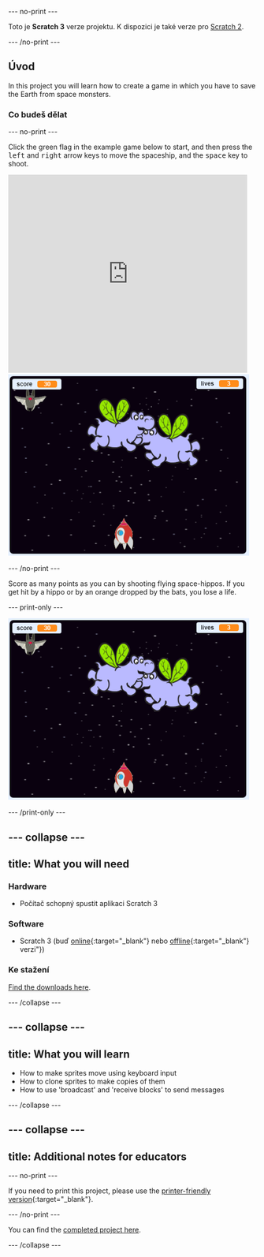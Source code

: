 \--- no-print \---

Toto je **Scratch 3** verze projektu. K dispozici je také verze pro [Scratch 2](https://projects.raspberrypi.org/en/projects/clone-wars-scratch2).

\--- /no-print \---

## Úvod

In this project you will learn how to create a game in which you have to save the Earth from space monsters.

### Co budeš dělat

\--- no-print \---

Click the green flag in the example game below to start, and then press the <kbd>left</kbd> and <kbd>right</kbd> arrow keys to move the spaceship, and the <kbd>space</kbd> key to shoot.

<div class="scratch-preview">
  <iframe allowtransparency="true" width="485" height="402" src="https://scratch.mit.edu/projects/embed/276887163/?autostart=false" frameborder="0" scrolling="no"></iframe>
  <img src="images/showcase.png">
</div>

\--- /no-print \---

Score as many points as you can by shooting flying space-hippos. If you get hit by a hippo or by an orange dropped by the bats, you lose a life.

\--- print-only \---

![desc](images/showcase.png)

\--- /print-only \---

## \--- collapse \---

## title: What you will need

### Hardware

+ Počítač schopný spustit aplikaci Scratch 3

### Software

+ Scratch 3 (buď [online](https://rpf.io/scratchon){:target="_blank"} nebo [offline](https://rpf.io/scratchoff){:target="_blank"} verzi"})

### Ke stažení

[Find the downloads here](http://rpf.io/p/en/clone-wars-go).

\--- /collapse \---

## \--- collapse \---

## title: What you will learn

+ How to make sprites move using keyboard input
+ How to clone sprites to make copies of them
+ How to use 'broadcast' and 'receive blocks' to send messages

\--- /collapse \---

## \--- collapse \---

## title: Additional notes for educators

\--- no-print \---

If you need to print this project, please use the [printer-friendly version](https://projects.raspberrypi.org/en/projects/clone-wars/print){:target="_blank"}.

\--- /no-print \---

You can find the [completed project here](http://rpf.io/p/en/clone-wars-get).

\--- /collapse \---